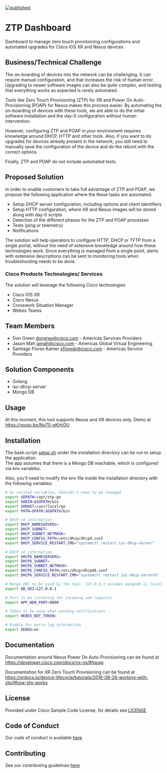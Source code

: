 [![published](https://static.production.devnetcloud.com/codeexchange/assets/images/devnet-published.svg)](https://developer.cisco.com/codeexchange/github/repo/CiscoSE/ztp-dashboard)

# ZTP Dashboard

Dashboard to manage zero touch provisioning configurations and automated upgrades for Cisco IOS XR and Nexus devices


## Business/Technical Challenge

The on-boarding of devices into the network can be challenging. It can require manual configuration, and that increases the risk of human error. Upgrading to newer software images can also be quite complex, and testing that everything works as expected is rarely automated.

Tools like Zero Touch Provisioning (ZTP) for XR and Power On Auto-Provisioning (POAP) for Nexus makes this process easier. By automating the on-boarding of devices with these tools, we are able to do the initial software installation and the day-0 configuration without human intervention.

However, configuring ZTP and POAP in your environment requires knowledge around DHCP, HTTP and other tools. Also, if you want to do upgrades for devices already present in the network, you still need to manually save the configuration of the device and do the reboot with the correct options.

Finally, ZTP and POAP do not include automated tests.

## Proposed Solution

In order to enable customers to take full advantage of ZTP and POAP, we propose the following application where the these tasks are automated:

* Setup DHCP server configuration, including options and client identifiers
* Setup HTTP configuration, where XR and Nexus images will be stored along with day-0 scripts
* Detection of the different phases for the ZTP and POAP processes 
* Tests (ping or telemetry)
* Notifications 

The solution will help operators to configure HTTP, DHCP or TFTP from a single portal, without the need of extensive knowledge around how these technologies work. Since everything is managed from a single point, alerts with extensive descriptions can be sent to monitoring tools when troubleshooting needs to be done.

### Cisco Products Technologies/ Services

The solution will leverage the following Cisco technologies

* Cisco IOS XR
* Cisco Nexus
* Crosswork Situation Manager
* Webex Teams

## Team Members

* Don Green <dongree@cisco.com> - Americas Services Providers
* Jason Mah <jamah@cisco.com> - Americas Global Virtual Engineering
* Santiago Flores Kanter <sfloresk@cisco.com> - Americas Service Providers 

## Solution Components

* Golang
* isc-dhcp-server
* Mongo DB

## Usage

At this moment, this tool supports Nexus and XR devices only. Demo at https://youtu.be/No7S-gKHrDU

## Installation

The bash script [setup.sh](./installation/setup.sh) under the installation directory can be run to setup the application.  
The app assumes that there is a Mongo DB reachable, which is configured via env variables.

Also, you'll need to modify the env file inside the installation directory with the following variables:

```bash
# Go related variables, shouldn't need to be changed
export GOPATH=/opt/ztp-go
export GOBIN=$GOPATH/bin
export GOROOT=/usr/local/go
export PATH=$PATH:$GOPATH/bin

# DHCP v4 information
export DHCP_NAMESERVERS=
export DHCP_SUBNET=
export DHCP_SUBNET_NETMASK=
export DHCP_CONFIG_PATH=/etc/dhcp/dhcpd.conf
export DHCP_SERVICE_RESTART_CMD="systemctl restart isc-dhcp-server"

# DHCP v6 information
export DHCP6_NAMESERVERS=
export DHCP6_SUBNET=
export DHCP6_SUBNET_NETMASK=
export DHCP6_CONFIG_PATH=/etc/dhcp/dhcpd6.conf
export DHCP6_SERVICE_RESTART_CMD="systemctl restart isc-dhcp-server6"

# Mongo URI to be used by the tool. 127.0.0.1 assumes mongodb is localhost
export DB_URI=127.0.0.1

# Port to be listening for incoming web requests
export APP_WEB_PORT=8080

# Token to be used when sending notifications
export WEBEX_BOT_TOKEN=

# Enable for extra log information
export DEBUG=on
```

## Documentation

Documentation around Nexus Power On Auto-Provisioning can be found at https://developer.cisco.com/docs/nx-os/#!poap

Documentation for XR Zero Touch Provisioning can be found at https://xrdocs.io/device-lifecycle/tutorials/2016-08-26-working-with-ztp/#how-ztp-works 

## License

Provided under Cisco Sample Code License, for details see [LICENSE](./LICENSE)

## Code of Conduct

Our code of conduct is available [here](./CODE_OF_CONDUCT.md)

## Contributing

See our contributing guidelines [here](./CONTRIBUTING.md)
